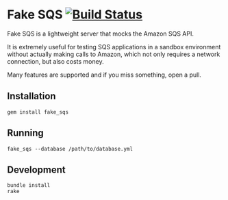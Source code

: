 # Fake SQS [![Build Status](https://secure.travis-ci.org/iain/fake_sqs.png)](http://travis-ci.org/iain/fake_sqs)

Fake SQS is a lightweight server that mocks the Amazon SQS API.

It is extremely useful for testing SQS applications in a sandbox environment without actually
making calls to Amazon, which not only requires a network connection, but also costs
money.

Many features are supported and if you miss something, open a pull.

## Installation

```
gem install fake_sqs
```

## Running

```
fake_sqs --database /path/to/database.yml
```

## Development

```
bundle install
rake
```

